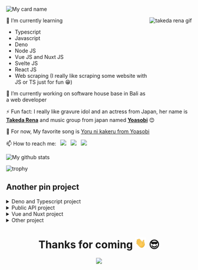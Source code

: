![My card name](https://cardivo.vercel.app/api?name=Satya%20Wikananda&description=Hi,%20i%27m%20a%20front%20end%20web%20developer%20and%20i%27m%2019%20y.o.%20Nice%20to%20meet%20you%20%F0%9F%91%8B&image=https://avatars1.githubusercontent.com/u/33148052?v=4&backgroundColor=%23ecf0f1&instagram=satyawikananda&linkedin=I%20Gusti%20Ngurah%20Satya%20%20Wikananda&github=satyawikananda&twitter=satya_wikananda&pattern=leaf&colorPattern=%23eaeaea)

<img align="right" alt="takeda rena gif" height=200 src="https://firebasestorage.googleapis.com/v0/b/megumin-wiki.appspot.com/o/rena1.gif?alt=media&token=a8ed0a79-d7d3-41bc-a318-8b96bf556f96" />

🌱 I’m currently learning 
  - Typescript
  - Javascript
  - Deno
  - Node JS
  - Vue JS and Nuxt JS
  - Svelte JS
  - React JS
  - Web scraping (I really like scraping some website with JS or TS just for fun 😁)
  
 
 🔭 I’m currently working on software house base in Bali as a web developer
 
 ⚡ Fun fact: I really like gravure idol and an actress from Japan, her name is [**Takeda Rena**](https://instagram.com/rena_takeda) and music group from japan named [**Yoasobi**](https://yoasobi-music.jp) 😊
 
 🎵 For now, My favorite song is [Yoru ni kakeru from Yoasobi](https://www.youtube.com/watch?v=x8VYWazR5mE)
 
 📫 How to reach me: 
 &nbsp; [<img src="https://www.freepnglogos.com/uploads/logo-gmail-png/logo-gmail-png-brand-brands-gmail-logo-logos-icon-22.png" width="20px">](mailto:satyawikananda456@gmail.com) &nbsp; [<img src="https://pngimg.com/uploads/telegram/telegram_PNG30.png" width="20px">](https://t.me/satyawikananda) &nbsp; [<img src="https://upload.wikimedia.org/wikipedia/commons/thumb/4/41/LINE_logo.svg/480px-LINE_logo.svg.png" width="20px">](http://line.me/ti/p/~satyawikananda234)
 

![My github stats](https://github-readme-stats.vercel.app/api?username=satyawikananda&show_icons=true)

![trophy](https://github-profile-trophy.vercel.app/?username=satyawikananda)

## Another pin project

<details>
  <summary>Deno and Typescript project</summary>
  <a href="https://github.com/satyawikananda/yummy">
    <img src="https://github-readme-stats.vercel.app/api/pin/?username=satyawikananda&repo=yummy">
  </a>
  <a href="https://github.com/satyawikananda/cardivo">
    <img src="https://github-readme-stats.vercel.app/api/pin/?username=satyawikananda&repo=cardivo">
  </a>
  <a href="https://github.com/satyawikananda/denovo">
    <img src="https://github-readme-stats.vercel.app/api/pin/?username=satyawikananda&repo=denovo">
  </a>
</details>

<details>
  <summary>Public API project</summary>
  <a href="https://github.com/satyawikananda/anitop">
    <img src="https://github-readme-stats.vercel.app/api/pin/?username=satyawikananda&repo=anitop">
  </a>
  <a href="https://github.com/satyawikananda/covid19-simple-api">
    <img src="https://github-readme-stats.vercel.app/api/pin/?username=satyawikananda&repo=covid19-simple-api">
  </a>
  <a href="https://github.com/satyawikananda/waifu-generator">
    <img src="https://github-readme-stats.vercel.app/api/pin/?username=satyawikananda&repo=waifu-generator">
  </a>
</details>

<details>
  <summary>Vue and Nuxt project</summary>
  <a href="https://github.com/satyawikananda/satyawikananda.tech">
    <img src="https://github-readme-stats.vercel.app/api/pin/?username=satyawikananda&repo=satyawikananda.tech">
  </a>
  <a href="https://github.com/satyawikananda/anisearch">
    <img src="https://github-readme-stats.vercel.app/api/pin/?username=satyawikananda&repo=anisearch">
  </a>
  <a href="https://github.com/satyawikananda/vucovid-covid-info">
    <img src="https://github-readme-stats.vercel.app/api/pin/?username=satyawikananda&repo=vucovid-covid-info">
  </a>
  <a href="https://github.com/satyawikananda/grammer-blog">
    <img src="https://github-readme-stats.vercel.app/api/pin/?username=satyawikananda&repo=grammer-blog">
  </a>
  <a href="https://github.com/satyawikananda/Sekolahku-ID">
    <img src="https://github-readme-stats.vercel.app/api/pin/?username=satyawikananda&repo=Sekolahku-ID">
  </a>
</details>

<details>
  <summary>Other project</summary>
  <a href="https://github.com/satyawikananda/your-fav-playlist">
    <img src="https://github-readme-stats.vercel.app/api/pin/?username=satyawikananda&repo=your-fav-playlist">
  </a>
</details>

<h1 align="center"><b>Thanks</b> for coming <img src="https://raw.githubusercontent.com/ABSphreak/ABSphreak/master/gifs/Hi.gif" width="30px"> 😎</h1>

<div align="center">
  <img src="https://firebasestorage.googleapis.com/v0/b/megumin-wiki.appspot.com/o/tumblr_d08e637baa533d212ec6915f136296c0_4e660d87_500.gif?alt=media&token=4b0e6841-9926-4632-bdb8-fe9533bff14d">
</div>

<!--
**satyawikananda/satyawikananda** is a ✨ _special_ ✨ repository because its `README.md` (this file) appears on your GitHub profile.

Here are some ideas to get you started:

- 👯 I’m looking to collaborate on ...
- 🤔 I’m looking for help with ...
- 💬 Ask me about ...
- 
- 😄 Pronouns: ...
- 
-->
 <!-- 🤔 I’m looking for help with make creating an API from scrape a website in this [organization](https://github.com/Kizu-API) and currently, i'm trying to write some a blog content in my blog [here](https://grammer-blog.vercel.app) -->
